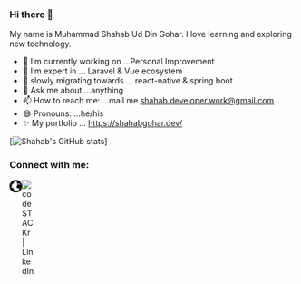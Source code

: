 ### Hi there 👋
My name is Muhammad Shahab Ud Din Gohar. I love learning and exploring new technology.


- 🔭 I’m currently working on ...Personal Improvement
- 🌱 I’m expert in ... Laravel & Vue ecosystem
- 🌱 slowly migrating towards ... react-native & spring boot
- 💬 Ask me about ...anything
- 📫 How to reach me: ...mail me shahab.developer.work@gmail.com
- 😄 Pronouns: ...he/his
- :sparkles:   My portfolio ... https://shahabgohar.dev/

[![Shahab's GitHub stats](https://github-readme-stats.vercel.app/api?username=shahabgohar&hide=stars)]

### Connect with me:

[<img align="left" alt="codeSTACKr.com" width="22px" src="https://raw.githubusercontent.com/iconic/open-iconic/master/svg/globe.svg" />][website]
[<img align="left" alt="codeSTACKr | LinkedIn" width="22px" src="https://cdn.jsdelivr.net/npm/simple-icons@v3/icons/linkedin.svg" />][linkedin]

<br />

[website]: https://shahabgohar.dev/
[linkedin]: www.linkedin.com/in/shahabgohar
